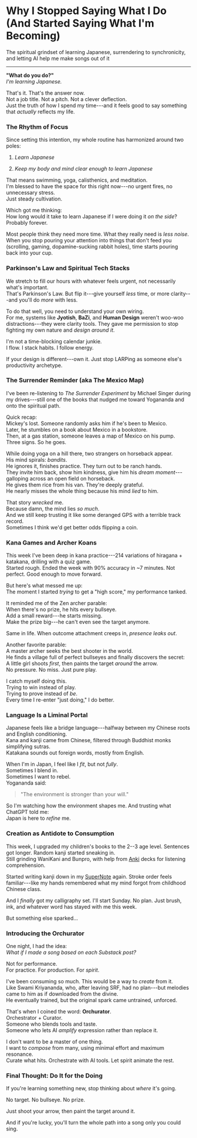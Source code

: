 # Why I Stopped Saying What I Do (And Started Saying What I'm Becoming)

The spiritual grindset of learning Japanese, surrendering to synchronicity, and letting AI help me make songs out of it

---

**"What do you do?"**\
*I'm learning Japanese.*

That's it. That's the answer now.\
Not a job title. Not a pitch. Not a clever deflection.\
Just the truth of how I spend my time---and it feels good to say something that *actually* reflects my life.

### **The Rhythm of Focus**

Since setting this intention, my whole routine has harmonized around two poles:

1.  *Learn Japanese*

2.  *Keep my body and mind clear enough to learn Japanese*

That means swimming, yoga, calisthenics, and meditation.\
I'm blessed to have the space for this right now---no urgent fires, no unnecessary stress.\
Just steady cultivation.

Which got me thinking:\
How long would it take to learn Japanese if I were doing it *on the side*? Probably forever.

Most people think they need more time. What they really need is *less noise*.\
When you stop pouring your attention into things that don't feed you (scrolling, gaming, dopamine-sucking rabbit holes), time starts pouring back into your cup.

### **Parkinson's Law and Spiritual Tech Stacks**

We stretch to fill our hours with whatever feels urgent, not necessarily what's important.\
That's Parkinson's Law. But flip it---give yourself *less* time, or more clarity---and you'll do *more* with less.

To do that well, you need to understand your own wiring.\
For me, systems like **Jyotish**, **BaZi**, and **Human Design** weren't woo-woo distractions---they were clarity tools. They gave me permission to stop fighting my own nature and *design around it*.

I'm not a time-blocking calendar junkie.\
I flow. I stack habits. I follow energy.

If your design is different---own it. Just stop LARPing as someone else's productivity archetype.

### **The Surrender Reminder (aka The Mexico Map)**

I've been re-listening to *The Surrender Experiment* by Michael Singer during my drives---still one of the books that nudged me toward Yogananda and onto the spiritual path.

Quick recap:\
Mickey's lost. Someone randomly asks him if he's been to Mexico.\
Later, he stumbles on a book about Mexico in a bookstore.\
Then, at a gas station, someone leaves a map of Mexico on his pump.\
Three signs. So he goes.

While doing yoga on a hill there, two strangers on horseback appear.\
His mind spirals: *bandits*.\
He ignores it, finishes practice. They turn out to be ranch hands.\
They invite him back, show him kindness, give him his *dream moment*---galloping across an open field on horseback.\
He gives them rice from his van. They're deeply grateful.\
He nearly misses the whole thing because his mind *lied* to him.

That story *wrecked* me.\
Because damn, the mind lies *so much*.\
And we still keep trusting it like some deranged GPS with a terrible track record.\
Sometimes I think we'd get better odds flipping a coin.

### **Kana Games and Archer Koans**

This week I've been deep in kana practice---214 variations of hiragana + katakana, drilling with a quiz game.\
Started rough. Ended the week with 90% accuracy in ~7 minutes. Not perfect. Good enough to move forward.

But here's what messed me up:\
The moment I started *trying* to get a "high score," my performance tanked.

It reminded me of the Zen archer parable:\
When there's no prize, he hits every bullseye.\
Add a small reward---he starts missing.\
Make the prize big---he can't even see the target anymore.

Same in life. When outcome attachment creeps in, *presence leaks out*.

Another favorite parable:\
A master archer seeks the best shooter in the world.\
He finds a village full of perfect bullseyes and finally discovers the secret:\
A little girl shoots *first*, then paints the target *around* the arrow.\
No pressure. No miss. Just pure play.

I catch myself doing this.\
Trying to win instead of play.\
Trying to prove instead of *be*.\
Every time I re-enter "just doing," I do better.

### **Language Is a Liminal Portal**

Japanese feels like a bridge language---halfway between my Chinese roots and English conditioning.\
Kana and kanji came from Chinese, filtered through Buddhist monks simplifying sutras.\
Katakana sounds out foreign words, mostly from English.

When I'm in Japan, I feel like I *fit*, but not *fully*.\
Sometimes I blend in.\
Sometimes I want to rebel.\
Yogananda said:

> "The environment is stronger than your will."

So I'm watching how the environment shapes me. And trusting what ChatGPT told me:\
Japan is here to *refine* me.

### **Creation as Antidote to Consumption**

This week, I upgraded my children's books to the 2--3 age level. Sentences got longer. Random kanji started sneaking in.\
Still grinding WaniKani and Bunpro, with help from [Anki](https://ankiweb.net/shared/decks?search=japanese) decks for listening comprehension.

Started writing kanji down in my [SuperNote](https://supernote.com/) again. Stroke order feels familiar---like my hands remembered what my mind forgot from childhood Chinese class.

And I *finally* got my calligraphy set. I'll start Sunday. No plan. Just brush, ink, and whatever word has stayed with me this week.

But something else sparked...

### **Introducing the Orchurator**

One night, I had the idea:\
*What if I made a song based on each Substack post?*

Not for performance.\
For practice. For production. For *spirit*.

I've been consuming so much. This would be a way to *create* from it.\
Like Swami Kriyananda, who, after leaving SRF, had no plan---but melodies came to him as if downloaded from the divine.\
He eventually trained, but the original spark came untrained, unforced.

That's when I coined the word: **Orchurator**.\
Orchestrator + Curator.\
Someone who blends tools and taste.\
Someone who lets AI *amplify* expression rather than replace it.

I don't want to be a master of one thing.\
I want to *compose* from many, using minimal effort and maximum resonance.\
Curate what hits. Orchestrate with AI tools. Let spirit animate the rest.

### **Final Thought: Do It for the Doing**

If you're learning something new, stop thinking about *where* it's going.

No target. No bullseye. No prize.

Just shoot your arrow, then paint the target around it.

And if you're lucky, you'll turn the whole path into a song only you could sing.
